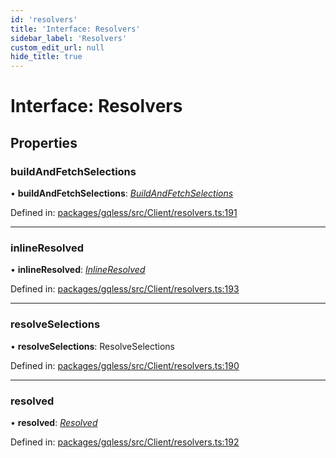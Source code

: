 ```yaml
---
id: 'resolvers'
title: 'Interface: Resolvers'
sidebar_label: 'Resolvers'
custom_edit_url: null
hide_title: true
---
```


# Interface: Resolvers

## Properties

### buildAndFetchSelections

• **buildAndFetchSelections**: [_BuildAndFetchSelections_](buildandfetchselections.md)

Defined in: [packages/gqless/src/Client/resolvers.ts:191](https://github.com/gqless/gqless/blob/41c894a/packages/gqless/src/Client/resolvers.ts#L191)

---

### inlineResolved

• **inlineResolved**: [_InlineResolved_](inlineresolved.md)

Defined in: [packages/gqless/src/Client/resolvers.ts:193](https://github.com/gqless/gqless/blob/41c894a/packages/gqless/src/Client/resolvers.ts#L193)

---

### resolveSelections

• **resolveSelections**: ResolveSelections

Defined in: [packages/gqless/src/Client/resolvers.ts:190](https://github.com/gqless/gqless/blob/41c894a/packages/gqless/src/Client/resolvers.ts#L190)

---

### resolved

• **resolved**: [_Resolved_](resolved.md)

Defined in: [packages/gqless/src/Client/resolvers.ts:192](https://github.com/gqless/gqless/blob/41c894a/packages/gqless/src/Client/resolvers.ts#L192)
